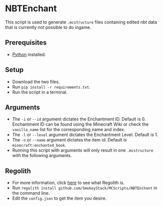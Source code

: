 # NBTEnchant
This script is used to generate `.mcstructure` files containing edited nbt data that is currently not possible to do ingame.

## Prerequisites
- [Python](https://www.python.org/downloads/) installed.

## Setup
- Download the two files.
- Run `pip install -r requirements.txt`.
- Run the script in a terminal.

## Arguments
- The `-i` or `--id` argument dictates the Enchantment ID. Default is 0. Enchantment ID can be found using the Minecraft Wiki or check the `vanilla_name` list for the corresponding name and index.
- The `-l` or `--level` argument dictates the Enchantment Level. Default is 1.
- The `-n` or `--name` argument dictates the item id. Default is `minecraft:enchanted_book`.
- Running this script with arguments will only result in one `.mcstructure` with the following arguments.

## Regolith
- For more information, click [here](https://bedrock-oss.github.io/regolith/docs/introduction) to see what Regolith is.
- Run `regolith install github.com/SmokeyStack/MCScripts/NBTEnchant` in the command line.
- Edit the `config.json` to get the item you desire.